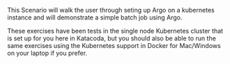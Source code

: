 This Scenario will walk the user through seting up Argo on a kubernetes instance and will demonstrate a simple batch job using Argo.

These exercises have been tests in the single node Kubernetes cluster that is set up for you here in Katacoda, but you should also be able to run the same exercises using the Kubernetes support in Docker for Mac/Windows on your laptop if you prefer.